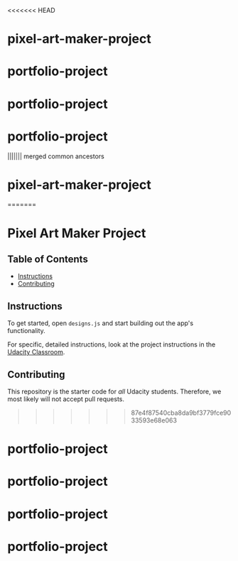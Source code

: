 <<<<<<< HEAD
# pixel-art-maker-project
# portfolio-project
# portfolio-project
# portfolio-project
||||||| merged common ancestors
# pixel-art-maker-project
=======
# Pixel Art Maker Project

## Table of Contents

* [Instructions](#instructions)
* [Contributing](#contributing)

## Instructions

To get started, open `designs.js` and start building out the app's functionality.

For specific, detailed instructions, look at the project instructions in the [Udacity Classroom](https://classroom.udacity.com/me).

## Contributing

This repository is the starter code for _all_ Udacity students. Therefore, we most likely will not accept pull requests.
>>>>>>> 87e4f87540cba8da9bf3779fce9033593e68e063
# portfolio-project
# portfolio-project
# portfolio-project
# portfolio-project
